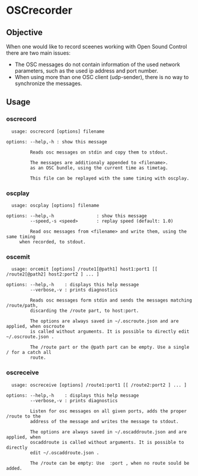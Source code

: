 # OSCrecorder

## Objective
When one would like to record sceenes working with Open Sound Control there are two main issues:
- The OSC messages do not contain information of the used network parameters, such as the used ip address 
and port number.
- When using more than one OSC client (udp-sender), there is no way to synchronize the messages.



## Usage

### oscrecord
```
  usage: oscrecord [options] filename

options: --help,-h : show this message

         Reads osc messages on stdin and copy them to stdout.

         The messages are additionaly appended to <filename>.
         as an OSC bundle, using the current time as timetag.

         This file can be replayed with the same timing with oscplay.
```

### oscplay
```
  usage: oscplay [options] filename
       
options: --help,-h                : show this message
         --speed,-s <speed>       : replay speed (default: 1.0)

         Read osc messages from <filename> and write them, using the same timing
	 when recorded, to stdout.
```

### oscemit
```
  usage: orcemit [options] /route1[@path1] host1:port1 [[ /route2[@path2] host2:port2 ] ... ]

options: --help,-h    : displays this help message
         --verbose,-v : prints diagnostics

         Reads osc messages form stdin and sends the messages matching /route/path, 
         discarding the /route part, to host:port.
       
         The options are always saved in ~/.oscroute.json and are applied, when oscroute
         is called without arguments. It is possible to directly edit ~/.oscroute.json .

         The /route part or the @path part can be empty. Use a single / for a catch all 
         route.
```

### oscreceive
```
  usage: oscreceive [options] /route1:port1 [[ /route2:port2 ] ... ]

options: --help,-h    : displays this help message
         --verbose,-v : prints diagnostics

         Listen for osc messages on all given ports, adds the proper /route to the 
         address of the message and writes the message to stdout.
       
         The options are always saved in ~/.oscaddroute.json and are applied, when 
         oscaddroute is called without arguments. It is possible to directly 
         edit ~/.oscaddroute.json .

         The /route can be empty: Use  :port , when no route sould be added.
```
